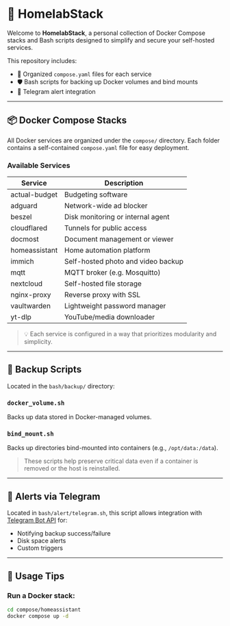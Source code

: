 # 🧰 HomelabStack

Welcome to **HomelabStack**, a personal collection of Docker Compose stacks and Bash scripts designed to simplify and secure your self-hosted services.

This repository includes:
- 🐳 Organized `compose.yaml` files for each service
- 🛡️ Bash scripts for backing up Docker volumes and bind mounts
- 🔔 Telegram alert integration

---

## 📦 Docker Compose Stacks

All Docker services are organized under the `compose/` directory. Each folder contains a self-contained `compose.yaml` file for easy deployment.

### Available Services

| Service         | Description                         |
|-----------------|-------------------------------------|
| actual-budget   | Budgeting software                  |
| adguard         | Network-wide ad blocker             |
| beszel          | Disk monitoring or internal agent   |
| cloudflared     | Tunnels for public access           |
| docmost         | Document management or viewer       |
| homeassistant   | Home automation platform            |
| immich          | Self-hosted photo and video backup  |
| mqtt            | MQTT broker (e.g. Mosquitto)        |
| nextcloud       | Self-hosted file storage            |
| nginx-proxy     | Reverse proxy with SSL              |
| vaultwarden     | Lightweight password manager        |
| yt-dlp          | YouTube/media downloader            |

> 💡 Each service is configured in a way that prioritizes modularity and simplicity.

---

## 🔐 Backup Scripts

Located in the `bash/backup/` directory:

### `docker_volume.sh`

Backs up data stored in Docker-managed volumes.

### `bind_mount.sh`

Backs up directories bind-mounted into containers (e.g., `/opt/data:/data`).

> These scripts help preserve critical data even if a container is removed or the host is reinstalled.

---

## 🔔 Alerts via Telegram

Located in `bash/alert/telegram.sh`, this script allows integration with [Telegram Bot API](https://core.telegram.org/bots/api) for:
- Notifying backup success/failure
- Disk space alerts
- Custom triggers

---

## 🧪 Usage Tips

### Run a Docker stack:

```bash
cd compose/homeassistant
docker compose up -d
